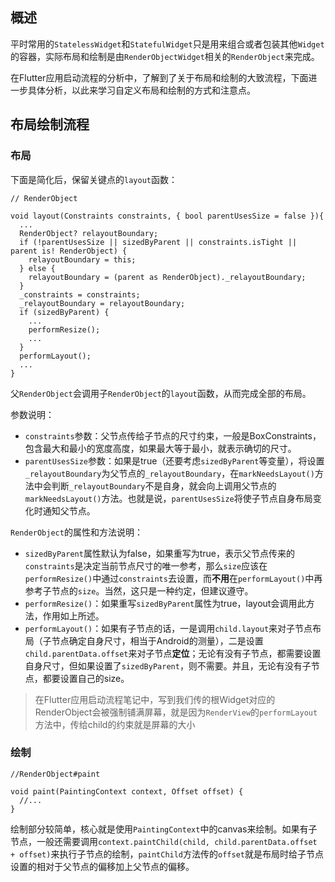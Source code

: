 ## 概述
平时常用的`StatelessWidget`和`StatefulWidget`只是用来组合或者包装其他`Widget`的容器，实际布局和绘制是由`RenderObjectWidget`相关的`RenderObject`来完成。

在Flutter应用启动流程的分析中，了解到了关于布局和绘制的大致流程，下面进一步具体分析，以此来学习自定义布局和绘制的方式和注意点。

## 布局绘制流程
### 布局
下面是简化后，保留关键点的`layout`函数：
```
// RenderObject

void layout(Constraints constraints, { bool parentUsesSize = false }){
  ...
  RenderObject? relayoutBoundary;
  if (!parentUsesSize || sizedByParent || constraints.isTight || parent is! RenderObject) {
    relayoutBoundary = this;
  } else {
    relayoutBoundary = (parent as RenderObject)._relayoutBoundary;
  }
  _constraints = constraints;
  _relayoutBoundary = relayoutBoundary;
  if (sizedByParent) {
    ...
    performResize();
    ...
  }
  performLayout();
  ...
}
```
父`RenderObject`会调用子`RenderObject`的`layout`函数，从而完成全部的布局。

参数说明：
* `constraints`参数：父节点传给子节点的尺寸约束，一般是BoxConstraints，包含最大和最小的宽度高度，如果最大等于最小，就表示确切的尺寸。
* `parentUsesSize`参数：如果是true（还要考虑`sizedByParent`等变量），将设置`_relayoutBoundary`为父节点的`_relayoutBoundary`，在`markNeedsLayout()`方法中会判断`_relayoutBoundary`不是自身，就会向上调用父节点的`markNeedsLayout()`方法。也就是说，`parentUsesSize`将使子节点自身布局变化时通知父节点。

`RenderObject`的属性和方法说明：
* `sizedByParent`属性默认为false，如果重写为true，表示父节点传来的`constraints`是决定当前节点尺寸的唯一参考，那么`size`应该在`performResize()`中通过`constraints`去设置，而**不用**在`performLayout()`中再参考子节点的`size`。当然，这只是一种约定，但建议遵守。
* `performResize()`：如果重写`sizedByParent`属性为true，layout会调用此方法，作用如上所述。
* `performLayout()`：如果有子节点的话，一是调用`child.layout`来对子节点布局（子节点确定自身尺寸，相当于Android的测量），二是设置`child.parentData.offset`来对子节点**定位**；无论有没有子节点，都需要设置自身尺寸，但如果设置了`sizedByParent`，则不需要。并且，无论有没有子节点，都要设置自己的size。

> 在Flutter应用启动流程笔记中，写到我们传的根Widget对应的RenderObject会被强制铺满屏幕，就是因为`RenderView`的`performLayout`方法中，传给child的约束就是屏幕的大小

### 绘制
```
//RenderObject#paint

void paint(PaintingContext context, Offset offset) {
  //...
}
```
绘制部分较简单，核心就是使用`PaintingContext`中的canvas来绘制。如果有子节点，一般还需要调用`context.paintChild(child, child.parentData.offset + offset)`来执行子节点的绘制，`paintChild`方法传的`offset`就是布局时给子节点设置的相对于父节点的偏移加上父节点的偏移。